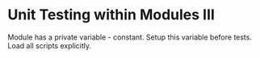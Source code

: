 # Unit Testing within Modules III

Module has a private variable - constant. Setup this variable before tests. Load all scripts explicitly.